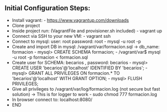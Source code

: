 ## Initial Configuration Steps:
- Install vagrant: 
        - https://www.vagrantup.com/downloads
- Clone project
- Inside project run: (VagrantFile and provisioner.sh included)
        - vagrant up 
- Connect via SSH to your new VM: 
        - vagrant ssh
- Connect to mysql: user: root password: root 
        - mysql -u root -p
- Create and import DB in mysql: /vagrant/var/formacion.sql -> db_name: formacion
        - mysql> CREATE SCHEMA formacion;
        - /vagrant/var$ mysql -u root -p formacion < formacion.sql
- Create user for SCHEMA: becarios , password: becarios
        - mysql> CREATE USER 'becarios'@'localhost' IDENTIFIED BY 'becarios';
        - mysql> GRANT ALL PRIVILEGES ON formacion.* TO 'becarios'@'localhost' WITH GRANT OPTION;
        - mysql> FLUSH PRIVILEGES;
- Give all privileges to /vagrant/var/log/formacion.log (not secure but fast solution) -> This is for logger to work
        - sudo chmod 777 formacion.log
- In browser connect to: localhost:8080/
- END
